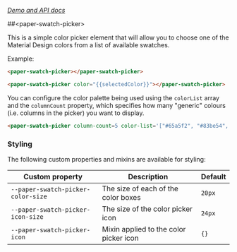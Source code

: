 
<!---

This README is automatically generated from the comments in these files:
paper-swatch-picker.html

Edit those files, and our readme bot will duplicate them over here!
Edit this file, and the bot will squash your changes :)

The bot does some handling of markdown. Please file a bug if it does the wrong
thing! https://github.com/PolymerLabs/tedium/issues

-->

_[Demo and API docs](https://elements.polymer-project.org/elements/paper-swatch-picker)_


##&lt;paper-swatch-picker&gt;

This is a simple color picker element that will allow you to choose one
of the Material Design colors from a list of available swatches.

Example:

```html
<paper-swatch-picker></paper-swatch-picker>

<paper-swatch-picker color="{{selectedColor}}"></paper-swatch-picker>
```

You can configure the color palette being used using the `colorList` array and
the `columnCount` property, which specifies how many "generic" colours (i.e. columns
in the picker) you want to display.

```html
<paper-swatch-picker column-count=5 color-list='["#65a5f2", "#83be54", "#f0d551", "#e5943c", "#a96ddb"]'></paper-swatch-picker>
```

### Styling

The following custom properties and mixins are available for styling:

| Custom property | Description | Default |
| --- | --- | --- |
| `--paper-swatch-picker-color-size` | The size of each of the color boxes | `20px` |
| `--paper-swatch-picker-icon-size` | The size of the color picker icon | `24px` |
| `--paper-swatch-picker-icon` | Mixin applied to the color picker icon | `{}` |


